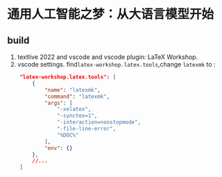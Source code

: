 通用人工智能之梦：从大语言模型开始
============================
## build
1. textlive 2022 and vscode and vscode plugin: LaTeX Workshop.
2. vscode settings. find`latex-workshop.latex.tools`,change `latexmk` to :
```json
    "latex-workshop.latex.tools": [
        {
            "name": "latexmk",
            "command": "latexmk",
            "args": [
                "-xelatex",
                "-synctex=1",
                "-interaction=nonstopmode",
                "-file-line-error",
                "%DOC%"
            ],
            "env": {}
        }, 
        //...
    ]
```
